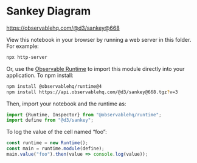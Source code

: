 # Sankey Diagram

https://observablehq.com/@d3/sankey@668

View this notebook in your browser by running a web server in this folder. For
example:

~~~sh
npx http-server
~~~

Or, use the [Observable Runtime](https://github.com/observablehq/runtime) to
import this module directly into your application. To npm install:

~~~sh
npm install @observablehq/runtime@4
npm install https://api.observablehq.com/@d3/sankey@668.tgz?v=3
~~~

Then, import your notebook and the runtime as:

~~~js
import {Runtime, Inspector} from "@observablehq/runtime";
import define from "@d3/sankey";
~~~

To log the value of the cell named “foo”:

~~~js
const runtime = new Runtime();
const main = runtime.module(define);
main.value("foo").then(value => console.log(value));
~~~
